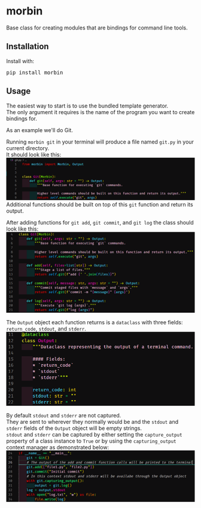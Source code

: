 # morbin

Base class for creating modules that are bindings for command line tools.

## Installation

Install with:

<pre>
pip install morbin
</pre>

## Usage

The easiest way to start is to use the bundled template generator.<br>
The only argument it requires is the name of the program you want to create bindings for.

As an example we'll do Git.

Running `morbin git` in your terminal will produce a file named `git.py` in your current directory.<br>
It should look like this:
![](/imgs/template.png)
Additional functions should be built on top of this `git` function and return its output.<br>

After adding functions for `git add`, `git commit`, and `git log` the class should look like this:
![](/imgs/functions.png)

The `Output` object each function returns is a `dataclass` with three fields: `return_code`, `stdout`, and `stderr`.<br>
![](/imgs/output.png)

By default `stdout` and `stderr` are not captured.<br>
They are sent to wherever they normally would be and the `stdout` and `stderr` fields of the `Output` object will be empty strings.<br>
`stdout` and `stderr` can be captured by either setting the `capture_output` property of a class instance to `True` 
or by using the `capturing_output` context manager as demonstrated below:
![](/imgs/use.png)